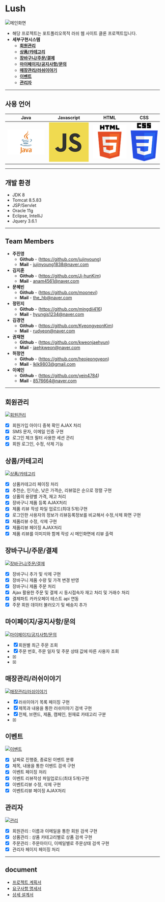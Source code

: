 # Lush
![메인화면](https://user-images.githubusercontent.com/73933471/210779405-2399550c-2d4e-4c55-9fc0-a895d94b3350.gif)
* 해당 프로젝트는 포트폴리오목적 러쉬 웹 사이트 클론 프로젝트입니다.
* **세부구현시스템**
   * **[회원관리](#회원관리)**
   * **[상품/카테고리](#상품카테고리)**
   * **[장바구니/주문/결제](#장바구니주문결제)**
   * **[마이페이지/공지사항/문의](#마이페이지공지사항문의)**
   * **[매장관리/러쉬이야기](#매장관리러쉬이야기)**
   * **[이벤트](#이벤트)**
   * **[관리자](#관리자)**

---
## 사용 언어

|    Java    | Javascript |     HTML   |     CSS    |
| :--------: | :--------: |   :------: |   :------: |
|   ![java]  |   ![js]    |   ![html]  |    ![css]  |

---

## 개발 환경
* JDK 8
* Tomcat 8.5.83
* JSP/Servlet
* Oracle 11g
* Eclipse, IntelliJ
* Jquery 3.6.1

---

## Team Members
* **주진영**
    * **Github** - (https://github.com/jujinyoung)
    * **Mail** - <jujinyoung1838@naver.com>
* **김지훈**
    * **Github** - (https://github.com/Ji-hunKim)
    * **Mail** - <anam4561@naver.com>
* **문혜빈**
    * **Github** - (https://github.com/moonevi)
    * **Mail** - <the_hb@naver.com>
* **정민지**
    * **Github** - (https://github.com/mingdii416)
    * **Mail** - <hyungjs1234@naver.com>
* **김경연**
    * **Github** - (https://github.com/KyeongyeonKim)
    * **Mail** - <rudyeon@naver.com>
* **권재현**
    * **Github** - (https://github.com/kweonjaehyun)
    * **Mail** - <jaehkweon@naver.com>   
* **허정연**
    * **Github** - (https://github.com/heojeongyeon)
    * **Mail** - <lklk9803@gmail.com>
* **이예인**
    * **Github** - (https://github.com/yein4784)
    * **Mail** - <8576664@naver.com>     

---
## 회원관리
[![회원관리]( https://img.youtube.com/vi/iNkMttST5s0/0.jpg)](https://www.youtube.com/watch?v=iNkMttST5s0)
- [x] 회원가입 아이디 중복 확인 AJAX 처리
- [x] SMS 문자, 이메일 인증 구현
- [x] 로그인 체크 필터 사용한 세션 관리
- [x] 회원 로그인, 수정, 삭제 기능

## 상품/카테고리
[![상품/카테고리]( https://img.youtube.com/vi/a9uHo206g3Y/0.jpg)](https://www.youtube.com/watch?v=a9uHo206g3Y)
- [x] 상품카테고리 페이징 처리 
- [x] 추천순, 인기순, 낮은 가격순, 리뷰많은 순으로 정렬 구현
- [x] 상품의 용량별 가격, 재고 처리
- [x] 장바구니 제품 등록 AJAX처리 
- [x] 제품 리뷰 작성 파일 업로드(최대 5개)구현 
- [x] 로그인한 사용자의 정보가 리뷰등록정보를 비교해서 수정,삭제 화면 구현
- [x] 제품리뷰 수정, 삭제 구현
- [x] 제품리뷰 페이징 AJAX처리
- [x] 제품 리뷰를 이미지와 함께 작성 시 메인화면에 리뷰 출력

## 장바구니/주문/결제
[![장바구니/주문/결제](https://img.youtube.com/vi/TnCWZ3mNc4U/0.jpg)](https://www.youtube.com/watch?v=TnCWZ3mNc4U)
- [x] 장바구니 추가 및 삭제 구현
- [x] 장바구니 제품 수량 및 가격 변경 반영
- [x] 장바구니 제품 주문 처리
- [x] Ajax 활용한 주문 및 결제 시 동시접속자 재고 처리 및 거래수 처리
- [x] 결제파트 카카오페이 테스트 api 연동
- [x] 주문 회원 데이터 불러오기 및 배송지 추가

## 마이페이지/공지사항/문의
[![마이페이지/공지사항/문의](https://img.youtube.com/vi/_vvvL6DsAFQ/0.jpg)](https://www.youtube.com/watch?v=_vvvL6DsAFQ)
- [x] 회원별 최근 주문 조회
- [x] 주문 번호, 주문 일자 및 주문 상태 값에 따른 사용자 조회
- [x] 
- [x] 

## 매장관리/러쉬이야기
[![매장관리/러쉬이야기](https://img.youtube.com/vi/shrErC-E2mI/0.jpg)](https://www.youtube.com/watch?v=shrErC-E2mI)
- [x] 러쉬이야기 목록 페이징 구현
- [x] 제목과 내용을 통한 러쉬이야기 검색 구현
- [x] 전체, 브랜드, 제품, 캠페인, 원재료 카테고리 구분
- [x] 

## 이벤트
[![이벤트](https://img.youtube.com/vi/kPu77L3eBp0/0.jpg)](https://www.youtube.com/watch?v=kPu77L3eBp0)
- [x] 날짜로 진행중, 종료된 이벤트 분류
- [x] 제목, 내용을 통한 이벤트 검색 구현
- [x] 이벤트 페이징 처리
- [x] 이벤트 리뷰작성 파일업로드(최대 5개)구현
- [x] 이벤트리뷰 수정, 삭제 구현
- [x] 이벤트리뷰 페이징 AJAX처리

## 관리자
[![관리](https://img.youtube.com/vi/4WoxKV7UtSQ/0.jpg)](https://www.youtube.com/watch?v=4WoxKV7UtSQ)
- [x] 회원관리 : 이름과 이메일을 통한 회원 검색 구현
- [x] 상품관리 : 상품 카테고리별로 상품 검색 구현
- [x] 주문관리 : 주문아이디, 이메일별로 주문상태 검색 구현
- [x] 관리자 페이지 페이징 처리

---
## document
* [프로젝트 계획서](https://github.com/jujinyoung/Lush/issues/75) 
* [요구사항 명세서](https://github.com/jujinyoung/Lush/issues/76)
* [상세 설계서](https://github.com/jujinyoung/Lush/issues/77)

<!-- Stack Icon Refernces -->

[js]: /readmeImages/javascript.png
[java]: /readmeImages/java.png
[html]: /readmeImages/html.png
[css]: /readmeImages/css.png
